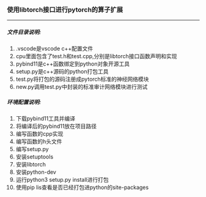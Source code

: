 ### 使用libtorch接口进行pytorch的算子扩展
---
##### 文件目录说明:
1. .vscode是vscode c++配置文件
2. cpu里面包含了test.h和test.cpp,分别是libtorch接口函数声明和实现
3. pybind11是c++函数绑定到python对象开源工具
4. setup.py是c++源码的python打包工具
5. test.py将打包的源码注册成pytorch标准的神经网络模块
6. new.py调用test.py中封装的标准审计网络模块进行测试
##### 环境配置说明:
1. 下载pybind11工具并编译
2. 将编译后的pybind11放在项目路径
3. 编写函数的cpp实现
4. 编写函数的h头文件
5. 编写setup.py
6. 安装setuptools
7. 安装libtorch
8. 安装python-dev
9. 运行python3 setup.py install进行打包
10. 使用pip lis查看是否已经打包进python的site-packages
